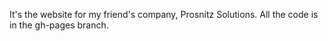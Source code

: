 It's the website for my friend's company, Prosnitz Solutions.  All the
code is in the gh-pages branch.
